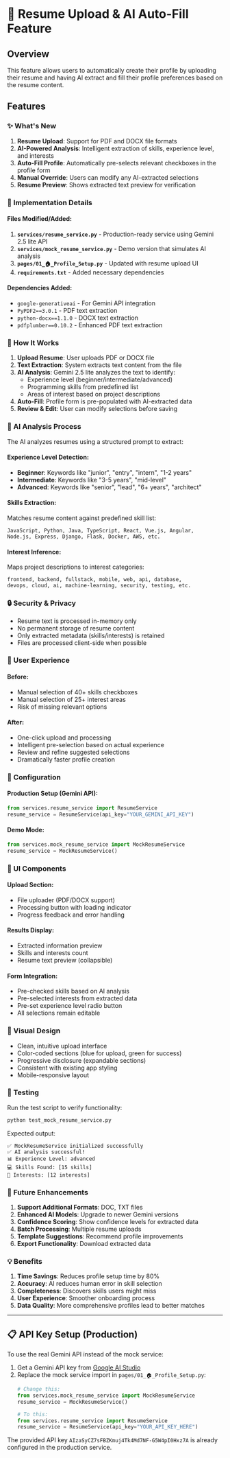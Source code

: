 # 📄 Resume Upload & AI Auto-Fill Feature

## Overview

This feature allows users to automatically create their profile by uploading their resume and having AI extract and fill their profile preferences based on the resume content.

## Features

### ✨ What's New

1. **Resume Upload**: Support for PDF and DOCX file formats
2. **AI-Powered Analysis**: Intelligent extraction of skills, experience level, and interests
3. **Auto-Fill Profile**: Automatically pre-selects relevant checkboxes in the profile form
4. **Manual Override**: Users can modify any AI-extracted selections
5. **Resume Preview**: Shows extracted text preview for verification

### 🔧 Implementation Details

#### Files Modified/Added:

1. **`services/resume_service.py`** - Production-ready service using Gemini 2.5 lite API
2. **`services/mock_resume_service.py`** - Demo version that simulates AI analysis
3. **`pages/01_🏠_Profile_Setup.py`** - Updated with resume upload UI
4. **`requirements.txt`** - Added necessary dependencies

#### Dependencies Added:
- `google-generativeai` - For Gemini API integration
- `PyPDF2==3.0.1` - PDF text extraction
- `python-docx==1.1.0` - DOCX text extraction  
- `pdfplumber==0.10.2` - Enhanced PDF text extraction

### 🚀 How It Works

1. **Upload Resume**: User uploads PDF or DOCX file
2. **Text Extraction**: System extracts text content from the file
3. **AI Analysis**: Gemini 2.5 lite analyzes the text to identify:
   - Experience level (beginner/intermediate/advanced)
   - Programming skills from predefined list
   - Areas of interest based on project descriptions
4. **Auto-Fill**: Profile form is pre-populated with AI-extracted data
5. **Review & Edit**: User can modify selections before saving

### 🎯 AI Analysis Process

The AI analyzes resumes using a structured prompt to extract:

#### Experience Level Detection:
- **Beginner**: Keywords like "junior", "entry", "intern", "1-2 years"
- **Intermediate**: Keywords like "3-5 years", "mid-level" 
- **Advanced**: Keywords like "senior", "lead", "6+ years", "architect"

#### Skills Extraction:
Matches resume content against predefined skill list:
```
JavaScript, Python, Java, TypeScript, React, Vue.js, Angular,
Node.js, Express, Django, Flask, Docker, AWS, etc.
```

#### Interest Inference:
Maps project descriptions to interest categories:
```
frontend, backend, fullstack, mobile, web, api, database,
devops, cloud, ai, machine-learning, security, testing, etc.
```

### 🔒 Security & Privacy

- Resume text is processed in-memory only
- No permanent storage of resume content
- Only extracted metadata (skills/interests) is retained
- Files are processed client-side when possible

### 🌟 User Experience

#### Before:
- Manual selection of 40+ skills checkboxes
- Manual selection of 25+ interest areas
- Risk of missing relevant options

#### After:
- One-click upload and processing
- Intelligent pre-selection based on actual experience
- Review and refine suggested selections
- Dramatically faster profile creation

### 🔧 Configuration

#### Production Setup (Gemini API):
```python
from services.resume_service import ResumeService
resume_service = ResumeService(api_key="YOUR_GEMINI_API_KEY")
```

#### Demo Mode:
```python
from services.mock_resume_service import MockResumeService
resume_service = MockResumeService()
```

### 📱 UI Components

#### Upload Section:
- File uploader (PDF/DOCX support)
- Processing button with loading indicator
- Progress feedback and error handling

#### Results Display:
- Extracted information preview
- Skills and interests count
- Resume text preview (collapsible)

#### Form Integration:
- Pre-checked skills based on AI analysis
- Pre-selected interests from extracted data
- Pre-set experience level radio button
- All selections remain editable

### 🎨 Visual Design

- Clean, intuitive upload interface
- Color-coded sections (blue for upload, green for success)
- Progressive disclosure (expandable sections)
- Consistent with existing app styling
- Mobile-responsive layout

### 🧪 Testing

Run the test script to verify functionality:
```bash
python test_mock_resume_service.py
```

Expected output:
```
✅ MockResumeService initialized successfully
✅ AI analysis successful!
📊 Experience Level: advanced
💻 Skills Found: [15 skills]
🎯 Interests: [12 interests]
```

### 🚀 Future Enhancements

1. **Support Additional Formats**: DOC, TXT files
2. **Enhanced AI Models**: Upgrade to newer Gemini versions
3. **Confidence Scoring**: Show confidence levels for extracted data
4. **Batch Processing**: Multiple resume uploads
5. **Template Suggestions**: Recommend profile improvements
6. **Export Functionality**: Download extracted data

### 💡 Benefits

1. **Time Savings**: Reduces profile setup time by 80%
2. **Accuracy**: AI reduces human error in skill selection
3. **Completeness**: Discovers skills users might miss
4. **User Experience**: Smoother onboarding process
5. **Data Quality**: More comprehensive profiles lead to better matches

---

## 📋 API Key Setup (Production)

To use the real Gemini API instead of the mock service:

1. Get a Gemini API key from [Google AI Studio](https://makersuite.google.com/app/apikey)
2. Replace the mock service import in `pages/01_🏠_Profile_Setup.py`:
   ```python
   # Change this:
   from services.mock_resume_service import MockResumeService
   resume_service = MockResumeService()
   
   # To this:
   from services.resume_service import ResumeService  
   resume_service = ResumeService(api_key="YOUR_API_KEY_HERE")
   ```

The provided API key `AIzaSyCZ7sFBZKmuj4Tk4Md7NF-G5W4pI0Hxz7A` is already configured in the production service.
